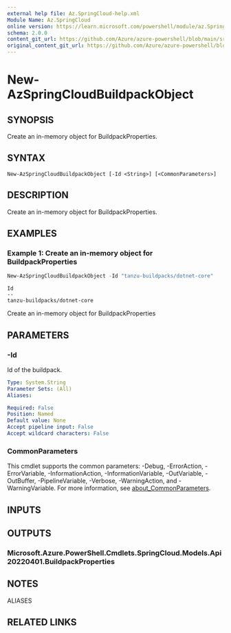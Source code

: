 ```yaml
---
external help file: Az.SpringCloud-help.xml
Module Name: Az.SpringCloud
online version: https://learn.microsoft.com/powershell/module/az.SpringCloud/new-AzSpringCloudBuildpackObject
schema: 2.0.0
content_git_url: https://github.com/Azure/azure-powershell/blob/main/src/SpringCloud/SpringCloud/help/New-AzSpringCloudBuildpackObject.md
original_content_git_url: https://github.com/Azure/azure-powershell/blob/main/src/SpringCloud/SpringCloud/help/New-AzSpringCloudBuildpackObject.md
---
```


# New-AzSpringCloudBuildpackObject

## SYNOPSIS
Create an in-memory object for BuildpackProperties.

## SYNTAX

```
New-AzSpringCloudBuildpackObject [-Id <String>] [<CommonParameters>]
```

## DESCRIPTION
Create an in-memory object for BuildpackProperties.

## EXAMPLES

### Example 1: Create an in-memory object for BuildpackProperties
```powershell
New-AzSpringCloudBuildpackObject -Id "tanzu-buildpacks/dotnet-core"
```

```output
Id
--
tanzu-buildpacks/dotnet-core
```

Create an in-memory object for BuildpackProperties

## PARAMETERS

### -Id
Id of the buildpack.

```yaml
Type: System.String
Parameter Sets: (All)
Aliases:

Required: False
Position: Named
Default value: None
Accept pipeline input: False
Accept wildcard characters: False
```

### CommonParameters
This cmdlet supports the common parameters: -Debug, -ErrorAction, -ErrorVariable, -InformationAction, -InformationVariable, -OutVariable, -OutBuffer, -PipelineVariable, -Verbose, -WarningAction, and -WarningVariable. For more information, see [about_CommonParameters](http://go.microsoft.com/fwlink/?LinkID=113216).

## INPUTS

## OUTPUTS

### Microsoft.Azure.PowerShell.Cmdlets.SpringCloud.Models.Api20220401.BuildpackProperties

## NOTES

ALIASES

## RELATED LINKS
